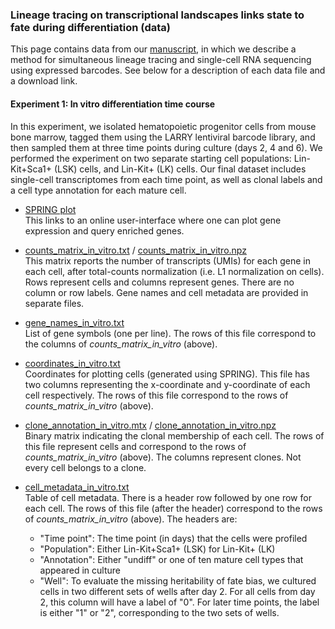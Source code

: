 ### Lineage tracing on transcriptional landscapes links state to fate during differentiation (data)

This page contains data from our [manuscript](https://www.biorxiv.org/content/early/2018/11/11/467886), in which we describe a method for simultaneous lineage tracing and single-cell RNA sequencing using expressed barcodes. See below for a description of each data file and a download link. 

#### Experiment 1: In vitro differentiation time course
In this experiment, we isolated hematopoietic progenitor cells from mouse bone marrow, tagged them using the LARRY lentiviral barcode library, and then sampled them at three time points during culture (days 2, 4 and 6). We performed the experiment on two separate starting cell populations: Lin-Kit+Sca1+ (LSK) cells, and Lin-Kit+ (LK) cells. Our final dataset includes single-cell transcriptomes from each time point, as well as clonal labels and a cell type annotation for each mature cell. 

* [SPRING plot](https://kleintools.hms.harvard.edu/tools/springViewer_1_6_dev.html?cgi-bin/client_datasets/SF_all/all_combined)<br/>
This links to an online user-interface where one can plot gene expression and query enriched genes. 

* [counts_matrix_in_vitro.txt](www.google.com) / [counts_matrix_in_vitro.npz](www.google.com)<br/>This matrix reports the number of transcripts (UMIs) for each gene in each cell, after total-counts normalization (i.e. L1 normalization on cells). Rows represent cells and columns represent genes. There are no column or row labels. Gene names and cell metadata are provided in separate files. 

* [gene_names_in_vitro.txt](www.google.com)<br/>List of gene symbols (one per line). The rows of this file correspond to the columns of _counts_matrix_in_vitro_ (above). 

* [coordinates_in_vitro.txt]()<br/>Coordinates for plotting cells (generated using SPRING). This file has two columns representing the x-coordinate and y-coordinate of each cell respectively. The rows of this file correspond to the rows of _counts_matrix_in_vitro_ (above).

* [clone_annotation_in_vitro.mtx](www.google.com) / [clone_annotation_in_vitro.npz](www.google.com)<br/>Binary matrix indicating the clonal membership of each cell. The rows of this file represent cells and correspond to the rows of _counts_matrix_in_vitro_ (above). The columns represent clones. Not every cell belongs to a clone. 

* [cell_metadata_in_vitro.txt](www.google.com)<br/>Table of cell metadata. There is a header row followed by one row for each cell. The rows of this file (after the header) correspond to the rows of _counts_matrix_in_vitro_ (above). The headers are: 
  - "Time point": The time point (in days) that the cells were profiled
  - "Population": Either Lin-Kit+Sca1+ (LSK) for Lin-Kit+ (LK)
  - "Annotation": Either "undiff" or one of ten mature cell types that appeared in culture
  - "Well": To evaluate the missing heritability of fate bias, we cultured cells in two different sets of wells after day 2. For all cells from day 2, this column will have a label of "0". For later time points, the label is either "1" or "2", corresponding to the two sets of wells. 

